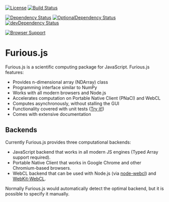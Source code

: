 [![License](http://img.shields.io/badge/license-MIT-brightgreen.png)](http://github.com/amd/furious.js/blob/master/LICENSE)
[![Build Status](https://travis-ci.org/amd/furious.js.svg?branch=master)](https://travis-ci.org/amd/furious.js)

[![Dependency Status](https://david-dm.org/amd/furious.js.png)](https://david-dm.org/amd/furious.js)
[![OptionalDependency Status](https://david-dm.org/amd/furious.js/optional-status.png)](https://david-dm.org/amd/furious.js#info=optionalDependencies)
[![devDependency Status](https://david-dm.org/amd/furious.js/dev-status.png)](https://david-dm.org/amd/furious.js#info=devDependencies)

[![Browser Support](https://ci.testling.com/amd/furious.js.png)](https://ci.testling.com/amd/furious.js)

# Furious.js

Furious.js is a scientific computing package for JavaScript. Furious.js features:

- Provides n-dimensional array (NDArray) class
- Programming interface similar to NumPy
- Works with all modern browsers and Node.js
- Accelerates computation on Portable Native Client (PNaCl) and WebCL
- Computes asynchronously, without stalling the GUI
- Functionality covered with unit tests ([Try it!](https://amd.github.io/furious.js/unittest.html))
- Comes with extensive documentation

## Backends

Currently Furious.js provides three computational backends:

- JavaScript backend that works in all modern JS engines (Typed Array support required).
- Portable Native Client that works in Google Chrome and other Chromium-based browsers.
- WebCL backend that can be used with Node.js (via [node-webcl](https://www.npmjs.org/package/node-webcl)) and [WebKit-WebCL](https://github.com/SRA-SiliconValley/webkit-webcl).

Normally Furious.js would automatically detect the optimal backend, but it is possible to specify it manually.
